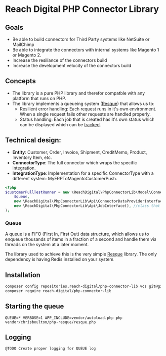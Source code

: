 # Reach Digital PHP Connector Library

## Goals
- Be able to build connectors for Third Party systems like NetSuite or MailChimp
- Be able to integrate the connectors with internal systems like Magento 1 or Magento 2.
- Increase the resiliance of the connectors build
- Increase the development velocity of the connectors build

## Concepts
- The library is a pure PHP library and therefor compatble with any platform that runs on PHP.
- The library implements a queueing system ([Resque](https://github.com/chrisboulton/php-resque)) that allows us to:
  - Resilient error handling: Each request runs in it's own environment. When a single request fails other requests are handled properly.
  - Status handling: Each job that is created has it's own status which can be displayed which can be [tracked](https://github.com/chrisboulton/php-resque#tracking-job-statuses).
  
 
## Technical design:

- **Entity**: Customer, Order, Invoice, Shipment, CreditMemo, Product, Inventory Item, etc.
- **ConnectorType**: The full connector which wraps the specific integration.
- **IntegrationType**: Implementation for a specific ConnectorType with a different system: MyERPToMagentoCustomerPush.

```php
<?php
$customerPullTestRunner = new \ReachDigital\PhpConnectorLib\Model\ConnectorType\CustomerPullConnector(
    $queue,
    new \ReachDigital\PhpConnectorLib\Api\ConnectorDataProviderInterface(), //class that implements this interface
    new \ReachDigital\PhpConnectorLib\Api\JobInterface(), //class that implements this interface
);
```

### Queue
A queue is a FIFO (First In, First Out) data structure, which allows us to enqueue thousands of items in a fraction of a
second and handle them via threads on the system at a later moment.

The library used to achieve this is the very simple [Resque](https://github.com/chrisboulton/php-resque) library. The
only dependency is having Redis installed on your system.

## Installation

```bash
composer config repositories.reach-digital/php-connector-lib vcs git@github.com:ho-nl/php-connector-lib.git
composer require reach-digital/php-connector-lib
```

## Starting the queue

```
QUEUE=* VERBOSE=1 APP_INCLUDE=vendor/autoload.php php vendor/chrisboulton/php-resque/resque.php
```

## Logging

```
@TODO Create proper logging for QUEUE log
```
